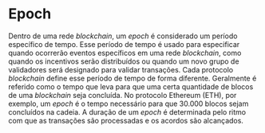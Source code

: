 # Epoch

Dentro de uma rede _blockchain_, um _epoch_ é considerado um período específico de tempo. Esse período de tempo é usado para especificar quando ocorrerão eventos específicos em uma rede _blockchain_, como quando os incentivos serão distribuídos ou quando um novo grupo de validadores será designado para validar transações. Cada protocolo _blockchain_ define esse período de tempo de forma diferente. Geralmente é referido como o tempo que leva para que uma certa quantidade de blocos de uma _blockchain_ seja concluída. No protocolo Ethereum (ETH), por exemplo, um _epoch_ é o tempo necessário para que 30.000 blocos sejam concluídos na cadeia. A duração de um _epoch_ é determinada pelo ritmo com que as transações são processadas e os acordos são alcançados.
